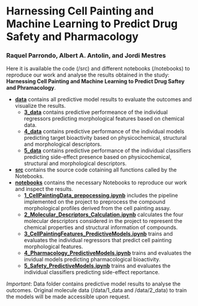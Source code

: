 # Harnessing Cell Painting and Machine Learning to Predict Drug Safety and Pharmacology  
### Raquel Parrondo, Albert A. Antolin, and Jordi Mestres

Here it is available the code (/src) and different notebooks (/notebooks) to reproduce our work and analyse the results obtained in the study: **Harnessing Cell Painting and Machine Learning to Predict Drug Saftey and Phramacology**. 

- **[data](data/)** contains all predictive model results to evaluate the outcomes and visualize the results.
    - **[3_data](3_data/)** contains predictive performeance of the individual regressors predicting morphological features based on chemical data.
    - **[4_data](4_data/)** contains predictive performance of the individual models predicting target bioactivity based on physicochemical, structural and morphological descriptors. 
    - **[5_data](5_data/)** contains predictive performance of the individual classifiers predicting side-effect presence based on physicochemical, structural and morphological descriptors.
- **[src](src/)** contains the source code cotaining all functions called by the Notebooks.
- **[notebooks](notebooks/)** contains the necessary Notebooks to reproduce our work and inspect the results.
    - **[1_CellPaintingData_prepocessing.ipynb](1_CellPaintingData_prepocessing.ipynb)** includes the pipeline implemented on the project to preprocess the compound morphological profiles derived from the cell painting assay.
    - **[2_Molecular_Descriptors_Calculation.ipynb](2_Molecular_Descriptors_Calculation.ipynb)** calculates the four molecular descriptors considered in the project to represent the chemical properties and structural information of compounds.
    - **[3_CellPaintingFeatures_PredictiveModels.ipynb](3_CellPaintingFeatures_PredictiveModels.ipynb)** trains and evaluates the individual regressors that predict cell painting morphological features.
    - **[4_Pharmacology_PredictiveModels.ipynb](4_Pharmacology_PredictiveModels.ipynb)** trains and evaluates the invidual models predicting pharmacological bioactivity.
    - **[5_Safety_PredictiveModels.ipynb](5_Safety_PredictiveModels.ipynb)** trains and evaluates the individual classifiers predicting side-effect reportance.
  
*Important*: Data folder contains predictive model results to analyse the outcomes. Original molecule data (/data/1_data and /data/2_data) to train the models will be made accessible upon request.
